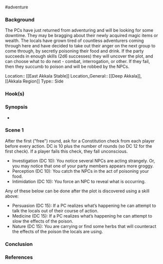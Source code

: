 #adventure 

### Background

The PCs have just returned from adventuring and will be looking for some downtime. They may be bragging about their newly acquired magic items or wealth. The locals have grown tired of countless adventurers coming through here and have decided to take out their anger on the next group to come through, by secretly poisoning their food and drink. If the party succeeds in enough skills (2d6 successes) they will uncover the plot, and can choose what to do next - combat, interrogation, or other. If they fail, then they succumb to poison and will be robbed by the NPCs.

Location:: [[East Akkala Stable]]
Location_General:: [[Deep Akkala]], [[Akkala Region]]
Type:: Side

### Hook(s)


### Synopsis

- 

### Scene 1

After the first ("free") round, ask for a Constitution check from each player before every action. DC is 10 plus the number of rounds (so DC 12 for the first check). If a player fails this check, they fall unconscious.
- Investigation (DC 10): You notice several NPCs are acting strangely. Or, you may notice that one of your party members appears more groggy.
- Perception (DC 10): You catch the NPCs in the act of poisoning your food.
- Intimidation (DC 10): You force an NPC to reveal what is occurring.

Any of these below can be done after the plot is discovered using a skill above:
- Persuasion (DC 15): If a PC realizes what’s happening he can attempt to talk the locals out of their course of action.
- Medicine (DC 15): If a PC realizes what’s happening he can attempt to slow the effects of the poison.
- Nature (DC 15): You are carrying or find some herbs that will counteract the effects of the poison the locals are using.

### Conclusion



### References